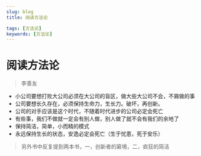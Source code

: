 ```yaml
---
slug: blog
title: 阅读方法论

tags: [方法论]
keywords: [方法论]
---
```


# 阅读方法论
> 李善友
* 小公司要想打败大公司必须在大公司的盲区，做大些大公司不会，不屑做的事
* 公司要想长久存在，必须保持生命力，生长力。破坏，再创新。
* 公司的对手应该是这个时代，不随着时代进步的公司必定会死亡
* 有些事，我们不做就一定会有别人做，别人做了就不会有我们的余地了
* 保持简洁，简单，小而精的模式
* 永远保持生长的状态，安逸必定会死亡（生于忧患，死于安乐）

> 另外书中反复提到两本书，一，创新者的窘境，二，疯狂的简洁